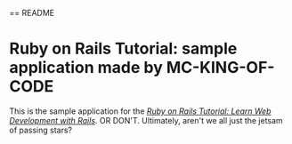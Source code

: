 == README

# Ruby on Rails Tutorial: sample application made by MC-KING-OF-CODE

This is the sample application for the
[*Ruby on Rails Tutorial:
Learn Web Development with Rails*](http://www.railstutorial.org/). OR DON'T. Ultimately, aren't we all just the jetsam of passing stars?